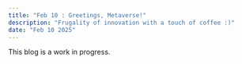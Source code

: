 ```yaml
---
title: "Feb 10 : Greetings, Metaverse!"
description: "Frugality of innovation with a touch of coffee :)"
date: "Feb 10 2025"
---
```


This blog is a work in progress.
